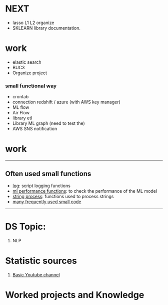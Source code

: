 # NEXT 

* lasso L1 L2 organize
* SKLEARN library documentation.

# work 

* elastic search
* BUC3
* Organize project

### small functional way
* crontab
* connection redshift / azure (with AWS key manager)
* ML flow
* Air Flow
* library etl
* Library ML graph (need to test the)
* AWS SNS notification


# work

--------

## Often used small functions

* [log](WORK/src/log.py): script logging functions
* [ml performance functions](WORK/src/performance_functions.py): to check the performance of the ML model
* [string process](WORK/src/string_process.py): functions used to process strings
* [many frequently used small code](WORK)

---------------------
# DS Topic:

1. NLP

# Statistic sources

1. [Basic Youtube channel ](https://www.youtube.com/channel/UCtYLUTtgS3k1Fg4y5tAhLbw)

# Worked projects and Knowledge 
